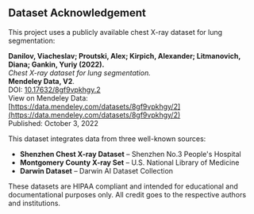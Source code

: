 ## Dataset Acknowledgement 

This project uses a publicly available chest X-ray dataset for lung segmentation:

**Danilov, Viacheslav; Proutski, Alex; Kirpich, Alexander; Litmanovich, Diana; Gankin, Yuriy (2022).**  
*Chest X-ray dataset for lung segmentation.*  
**Mendeley Data, V2**.  
DOI: [10.17632/8gf9vpkhgy.2](https://data.mendeley.com/datasets/8gf9vpkhgy/2)  
View on Mendeley Data: [https://data.mendeley.com/datasets/8gf9vpkhgy/2](https://data.mendeley.com/datasets/8gf9vpkhgy/2)  
Published: October 3, 2022

This dataset integrates data from three well-known sources:

- **Shenzhen Chest X-ray Dataset** – Shenzhen No.3 People's Hospital  
- **Montgomery County X-ray Set** – U.S. National Library of Medicine  
- **Darwin Dataset** – Darwin AI Dataset Collection

These datasets are HIPAA compliant and intended for educational and documentational purposes only. All credit goes to the respective authors and institutions.

